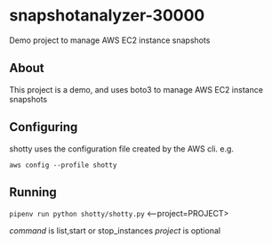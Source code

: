 # snapshotanalyzer-30000
Demo project to manage AWS EC2 instance snapshots

## About
This project is a demo, and uses boto3 to manage AWS EC2 instance snapshots

## Configuring
shotty uses the configuration file created by the AWS cli. e.g.

`aws config --profile shotty`

## Running

`pipenv run python shotty/shotty.py` <command>
<--project=PROJECT>

*command* is list,start or stop_instances
*project* is optional
